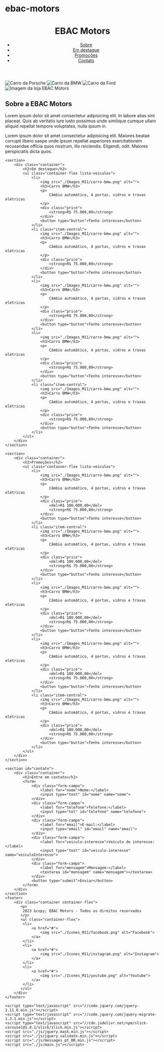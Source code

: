 # ebac-motors

<!DOCTYPE html>
<html lang="pt-BR">
<head>
    <meta charset="UTF-8">
    <meta http-equiv="X-UA-Compatible" content="IE=edge">
    <meta name="viewport" content="width=device-width, initial-scale=1.0">
    <title>EBAC Motors</title>
    <link rel="preconnect" href="https://fonts.googleapis.com">
    <link rel="preconnect" href="https://fonts.gstatic.com" crossorigin>
    <link href="https://fonts.googleapis.com/css2?family=Roboto:wght@400;700&display=swap" rel="stylesheet">
    <link rel="stylesheet" href="./main.css">
    <link rel="stylesheet" type="text/css" href="//cdn.jsdelivr.net/npm/slick-carousel@1.8.1/slick/slick.css"/>
    <link rel="stylesheet" type="text/css" href="//cdn.jsdelivr.net/npm/slick-carousel@1.8.1/slick/slick-them.css"/>
</head>
<body>
    <header>
        <div class="container container-flex">
            <h1>EBAC Motors</h1>
            <div class="menu-hamburger">
                <span></span>
                <span></span>
                <span></span>
            </div>
        </div>
        <nav>
            <div class="container">
                <ul>
                    <li>
                        <a href="#">Sobre</a>
                    </li>
                    <li>
                        <a href="#">Em destaque</a>
                    </li>
                    <li>
                        <a href="#">Promoções</a>
                    </li>
                    <li>
                        <a href="#">Contato</a>
                    </li>
                </ul>
            </div>
        </nav>
    </header>
    <div id="carousel-imagens">
        <img src="./Images_M11/slide1.png" alt="Carro da Porsche">
        <img src="./Images_M11/slide2.png" alt="Carro da BMW">
        <img src="./Images_M11/slide3.png" alt="Carro da Ford">
    </div>
    <section id="sobre-a-loja">
        <div class="container container-flex">
            <img src="./Images_M11/loja.jpg" alt="Imagem da loja EBAC Motors">
            <div>
                <h2>Sobre a EBAC Motors</h2>
                <p>
                    Lorem ipsum dolor sit amet consectetur adipisicing elit. In labore alias sint placeat. Quis ab veritatis iure iusto possimus unde similique cumque ullam aliquid repellat tempore voluptates, nulla ipsum in.
                </p>
                <p>
                    Lorem ipsum dolor sit amet consectetur adipisicing elit. Maiores beatae corrupti libero saepe unde ipsum repellat asperiores exercitationem recusandae officia quos nostrum, illo reiciendis. Eligendi, odit. Maiores perspiciatis dicta quos.
                </p>
            </div>
        </div>
    </section>

    <section>
        <div class="container">
            <h2>Em destaque</h2>
            <ul class="container-flex lista-veiculos">
                <li>
                    <img src="./Images_M11/carro-bmw.png" alt="">
                    <h3>Carro BMW</h3>
                    <p>
                        Câmbio automático, 4 portas, vidros e travas elétricas
                    </p>
                    <div class="price">
                        <strong>R$ 75.000,00</strong>
                    </div>
                    <button type="button">Tenho interesse</button>
                </li>
                <li class="item-central">
                    <img src="./Images_M11/carro-bmw.png" alt="">
                    <h3>Carro BMW</h3>
                    <p>
                        Câmbio automático, 4 portas, vidros e travas elétricas
                    </p>
                    <div class="price">
                        <strong>R$ 75.000,00</strong>
                    </div>
                    <button type="button">Tenho interesse</button>
                </li>
                <li>
                    <img src="./Images_M11/carro-bmw.png" alt="">
                    <h3>Carro BMW</h3>
                    <p>
                        Câmbio automático, 4 portas, vidros e travas elétricas
                    </p>
                    <div class="price">
                        <strong>R$ 75.000,00</strong>
                    </div>
                    <button type="button">Tenho interesse</button>
                </li>
                <li>
                    <img src="./Images_M11/carro-bmw.png" alt="">
                    <h3>Carro BMW</h3>
                    <p>
                        Câmbio automático, 4 portas, vidros e travas elétricas
                    </p>
                    <div class="price">
                        <strong>R$ 75.000,00</strong>
                    </div>
                    <button type="button">Tenho interesse</button>
                </li>
                <li class="item-central">
                    <img src="./Images_M11/carro-bmw.png" alt="">
                    <h3>Carro BMW</h3>
                    <p>
                        Câmbio automático, 4 portas, vidros e travas elétricas
                    </p>
                    <div class="price">
                        <strong>R$ 75.000,00</strong>
                    </div>
                    <button type="button">Tenho interesse</button>
                </li>
            </ul>
        </div>
    </section>
    
    <section>
        <div class="container">
            <h2>Promoções</h2>
            <ul class="container-flex lista-veiculos">
                <li>
                    <img src="./Images_M11/carro-bmw.png" alt="">
                    <h3>Carro BMW</h3>
                    <p>
                        Câmbio automático, 4 portas, vidros e travas elétricas
                    </p>
                    <div class="price">
                        <del>R$ 100.000,00</del>
                        <strong>R$ 75.000,00</strong>
                    </div>
                    <button type="button">Tenho interesse</button>
                </li>
                <li class="item-central">
                    <img src="./Images_M11/carro-bmw.png" alt="">
                    <h3>Carro BMW</h3>
                    <p>
                        Câmbio automático, 4 portas, vidros e travas elétricas
                    </p>
                    <div class="price">
                        <del>R$ 100.000,00</del>
                        <strong>R$ 75.000,00</strong>
                    </div>
                    <button type="button">Tenho interesse</button>
                </li>
                <li>
                    <img src="./Images_M11/carro-bmw.png" alt="">
                    <h3>Carro BMW</h3>
                    <p>
                        Câmbio automático, 4 portas, vidros e travas elétricas
                    </p>
                    <div class="price">
                        <del>R$ 100.000,00</del>
                        <strong>R$ 75.000,00</strong>
                    </div>
                    <button type="button">Tenho interesse</button>
                </li>
                <li>
                    <img src="./Images_M11/carro-bmw.png" alt="">
                    <h3>Carro BMW</h3>
                    <p>
                        Câmbio automático, 4 portas, vidros e travas elétricas
                    </p>
                    <div class="price">
                        <del>R$ 100.000,00</del>
                        <strong>R$ 75.000,00</strong>
                    </div>
                    <button type="button">Tenho interesse</button>
                </li>
                <li class="item-central">
                    <img src="./Images_M11/carro-bmw.png" alt="">
                    <h3>Carro BMW</h3>
                    <p>
                        Câmbio automático, 4 portas, vidros e travas elétricas
                    </p>
                    <div class="price">
                        <del>R$ 100.000,00</del>
                        <strong>R$ 75.000,00</strong>
                    </div>
                    <button type="button">Tenho interesse</button>
                </li>
            </ul>
        </div>
    </section>

    <section id="contato">
        <div class="container">
            <h2>Entre em contato</h2>
            <form>
                <div class="form-campo">
                    <label for="nome">Nome:</label>
                    <input type="text" id="nome" name="nome">
                </div>
                <div class="form-campo">
                    <label for="telefone">Telefone:</label>
                    <input type="tel" id="telefone" name="telefone">
                </div>
                <div class="form-campo">
                    <label for="email">E-mail:</label>
                    <input type="email" id="email" name="email">
                </div>
                <div class="form-campo">
                    <label for="veiculo-interesse">Veículo de interesse:</label>
                    <input type="text" id="veiculo-interesse" name="veiculoInteresse">
                </div>
                <div class="form-campo">
                    <label for="mensagem">Mensagem:</label>
                    <textarea id="mensagem" name="mensagem"></textarea>
                </div>
                <button type="submit">Enviar</button>
            </form>
        </div>
    </section>
    <footer>
        <div class="container container-flex">
           <p>
            2023 &copy; EBAC Motors - Todos os direitos reservados
           </p>
           <ul class="container-flex">
            <li>
                <a href="#">
                    <img src="./Icones_M11/facebook.png" alt="Facebook">
                </a>
            </li>
            <li>
                <a href="#">
                    <img src="./Icones_M11/instagram.png" alt="Instagram">
                </a>
            </li>
            <li>
                <a href="#">
                    <img src="./Icones_M11/youtube.png" alt="Youtube">
                </a>
            </li>
           </ul>
        </div>
    </footer>

    <script type="text/javascript" src="//code.jquery.com/jquery-1.11.0.min.js"></script>
    <script type="text/javascript" src="//code.jquery.com/jquery-migrate-1.2.1.min.js"></script>
    <script type="text/javascript" src="//cdn.jsdelivr.net/npm/slick-carousel@1.8.1/slick/slick.min.js"></script>
    <script src="./js/jquery.mask.min.js"></script>
    <script src="./js/jquery.validate.min.js"></script>
    <script src="./js/messages_pt_BR.min.js"></script>
    <script src="./js/main.js"></script>
</body>
</html>
